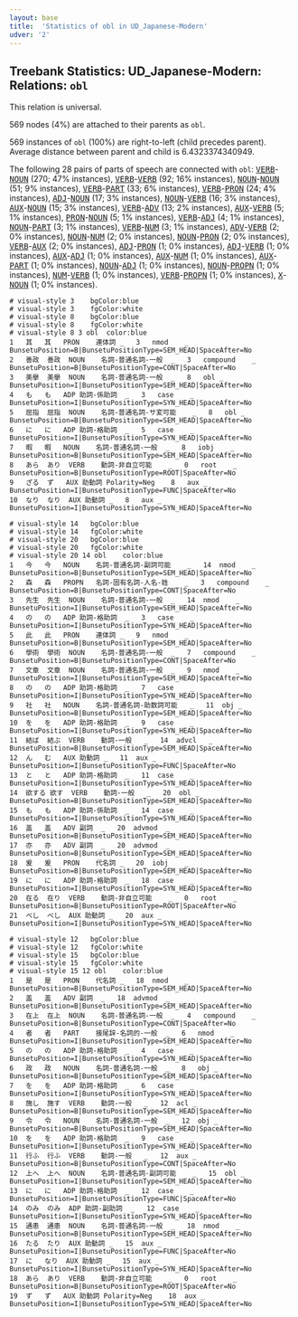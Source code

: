 ```yaml
---
layout: base
title:  'Statistics of obl in UD_Japanese-Modern'
udver: '2'
---
```


## Treebank Statistics: UD_Japanese-Modern: Relations: `obl`

This relation is universal.

569 nodes (4%) are attached to their parents as `obl`.

569 instances of `obl` (100%) are right-to-left (child precedes parent).
Average distance between parent and child is 6.4323374340949.

The following 28 pairs of parts of speech are connected with `obl`: <tt><a href="ja_modern-pos-VERB.html">VERB</a></tt>-<tt><a href="ja_modern-pos-NOUN.html">NOUN</a></tt> (270; 47% instances), <tt><a href="ja_modern-pos-VERB.html">VERB</a></tt>-<tt><a href="ja_modern-pos-VERB.html">VERB</a></tt> (92; 16% instances), <tt><a href="ja_modern-pos-NOUN.html">NOUN</a></tt>-<tt><a href="ja_modern-pos-NOUN.html">NOUN</a></tt> (51; 9% instances), <tt><a href="ja_modern-pos-VERB.html">VERB</a></tt>-<tt><a href="ja_modern-pos-PART.html">PART</a></tt> (33; 6% instances), <tt><a href="ja_modern-pos-VERB.html">VERB</a></tt>-<tt><a href="ja_modern-pos-PRON.html">PRON</a></tt> (24; 4% instances), <tt><a href="ja_modern-pos-ADJ.html">ADJ</a></tt>-<tt><a href="ja_modern-pos-NOUN.html">NOUN</a></tt> (17; 3% instances), <tt><a href="ja_modern-pos-NOUN.html">NOUN</a></tt>-<tt><a href="ja_modern-pos-VERB.html">VERB</a></tt> (16; 3% instances), <tt><a href="ja_modern-pos-AUX.html">AUX</a></tt>-<tt><a href="ja_modern-pos-NOUN.html">NOUN</a></tt> (15; 3% instances), <tt><a href="ja_modern-pos-VERB.html">VERB</a></tt>-<tt><a href="ja_modern-pos-ADV.html">ADV</a></tt> (13; 2% instances), <tt><a href="ja_modern-pos-AUX.html">AUX</a></tt>-<tt><a href="ja_modern-pos-VERB.html">VERB</a></tt> (5; 1% instances), <tt><a href="ja_modern-pos-PRON.html">PRON</a></tt>-<tt><a href="ja_modern-pos-NOUN.html">NOUN</a></tt> (5; 1% instances), <tt><a href="ja_modern-pos-VERB.html">VERB</a></tt>-<tt><a href="ja_modern-pos-ADJ.html">ADJ</a></tt> (4; 1% instances), <tt><a href="ja_modern-pos-NOUN.html">NOUN</a></tt>-<tt><a href="ja_modern-pos-PART.html">PART</a></tt> (3; 1% instances), <tt><a href="ja_modern-pos-VERB.html">VERB</a></tt>-<tt><a href="ja_modern-pos-NUM.html">NUM</a></tt> (3; 1% instances), <tt><a href="ja_modern-pos-ADV.html">ADV</a></tt>-<tt><a href="ja_modern-pos-VERB.html">VERB</a></tt> (2; 0% instances), <tt><a href="ja_modern-pos-NOUN.html">NOUN</a></tt>-<tt><a href="ja_modern-pos-NUM.html">NUM</a></tt> (2; 0% instances), <tt><a href="ja_modern-pos-NOUN.html">NOUN</a></tt>-<tt><a href="ja_modern-pos-PRON.html">PRON</a></tt> (2; 0% instances), <tt><a href="ja_modern-pos-VERB.html">VERB</a></tt>-<tt><a href="ja_modern-pos-AUX.html">AUX</a></tt> (2; 0% instances), <tt><a href="ja_modern-pos-ADJ.html">ADJ</a></tt>-<tt><a href="ja_modern-pos-PRON.html">PRON</a></tt> (1; 0% instances), <tt><a href="ja_modern-pos-ADJ.html">ADJ</a></tt>-<tt><a href="ja_modern-pos-VERB.html">VERB</a></tt> (1; 0% instances), <tt><a href="ja_modern-pos-AUX.html">AUX</a></tt>-<tt><a href="ja_modern-pos-ADJ.html">ADJ</a></tt> (1; 0% instances), <tt><a href="ja_modern-pos-AUX.html">AUX</a></tt>-<tt><a href="ja_modern-pos-NUM.html">NUM</a></tt> (1; 0% instances), <tt><a href="ja_modern-pos-AUX.html">AUX</a></tt>-<tt><a href="ja_modern-pos-PART.html">PART</a></tt> (1; 0% instances), <tt><a href="ja_modern-pos-NOUN.html">NOUN</a></tt>-<tt><a href="ja_modern-pos-ADJ.html">ADJ</a></tt> (1; 0% instances), <tt><a href="ja_modern-pos-NOUN.html">NOUN</a></tt>-<tt><a href="ja_modern-pos-PROPN.html">PROPN</a></tt> (1; 0% instances), <tt><a href="ja_modern-pos-NUM.html">NUM</a></tt>-<tt><a href="ja_modern-pos-VERB.html">VERB</a></tt> (1; 0% instances), <tt><a href="ja_modern-pos-VERB.html">VERB</a></tt>-<tt><a href="ja_modern-pos-PROPN.html">PROPN</a></tt> (1; 0% instances), <tt><a href="ja_modern-pos-X.html">X</a></tt>-<tt><a href="ja_modern-pos-NOUN.html">NOUN</a></tt> (1; 0% instances).


~~~ conllu
# visual-style 3	bgColor:blue
# visual-style 3	fgColor:white
# visual-style 8	bgColor:blue
# visual-style 8	fgColor:white
# visual-style 8 3 obl	color:blue
1	其	其	PRON	連体詞	_	3	nmod	_	BunsetuPosition=B|BunsetuPositionType=SEM_HEAD|SpaceAfter=No
2	善政	善政	NOUN	名詞-普通名詞-一般	_	3	compound	_	BunsetuPosition=B|BunsetuPositionType=CONT|SpaceAfter=No
3	美擧	美擧	NOUN	名詞-普通名詞-一般	_	8	obl	_	BunsetuPosition=I|BunsetuPositionType=SEM_HEAD|SpaceAfter=No
4	も	も	ADP	助詞-係助詞	_	3	case	_	BunsetuPosition=I|BunsetuPositionType=SYN_HEAD|SpaceAfter=No
5	屈指	屈指	NOUN	名詞-普通名詞-サ変可能	_	8	obl	_	BunsetuPosition=B|BunsetuPositionType=SEM_HEAD|SpaceAfter=No
6	に	に	ADP	助詞-格助詞	_	5	case	_	BunsetuPosition=I|BunsetuPositionType=SYN_HEAD|SpaceAfter=No
7	暇	暇	NOUN	名詞-普通名詞-一般	_	8	iobj	_	BunsetuPosition=B|BunsetuPositionType=SEM_HEAD|SpaceAfter=No
8	あら	あり	VERB	動詞-非自立可能	_	0	root	_	BunsetuPosition=B|BunsetuPositionType=ROOT|SpaceAfter=No
9	ざる	ず	AUX	助動詞	Polarity=Neg	8	aux	_	BunsetuPosition=I|BunsetuPositionType=FUNC|SpaceAfter=No
10	なり	なり	AUX	助動詞	_	8	aux	_	BunsetuPosition=I|BunsetuPositionType=SYN_HEAD|SpaceAfter=No

~~~


~~~ conllu
# visual-style 14	bgColor:blue
# visual-style 14	fgColor:white
# visual-style 20	bgColor:blue
# visual-style 20	fgColor:white
# visual-style 20 14 obl	color:blue
1	今	今	NOUN	名詞-普通名詞-副詞可能	_	14	nmod	_	BunsetuPosition=B|BunsetuPositionType=SEM_HEAD|SpaceAfter=No
2	森	森	PROPN	名詞-固有名詞-人名-姓	_	3	compound	_	BunsetuPosition=B|BunsetuPositionType=CONT|SpaceAfter=No
3	先生	先生	NOUN	名詞-普通名詞-一般	_	14	nmod	_	BunsetuPosition=I|BunsetuPositionType=SEM_HEAD|SpaceAfter=No
4	の	の	ADP	助詞-格助詞	_	3	case	_	BunsetuPosition=I|BunsetuPositionType=SYN_HEAD|SpaceAfter=No
5	此	此	PRON	連体詞	_	9	nmod	_	BunsetuPosition=B|BunsetuPositionType=SEM_HEAD|SpaceAfter=No
6	學術	學術	NOUN	名詞-普通名詞-一般	_	7	compound	_	BunsetuPosition=B|BunsetuPositionType=CONT|SpaceAfter=No
7	文章	文章	NOUN	名詞-普通名詞-一般	_	9	nmod	_	BunsetuPosition=I|BunsetuPositionType=SEM_HEAD|SpaceAfter=No
8	の	の	ADP	助詞-格助詞	_	7	case	_	BunsetuPosition=I|BunsetuPositionType=SYN_HEAD|SpaceAfter=No
9	社	社	NOUN	名詞-普通名詞-助数詞可能	_	11	obj	_	BunsetuPosition=B|BunsetuPositionType=SEM_HEAD|SpaceAfter=No
10	を	を	ADP	助詞-格助詞	_	9	case	_	BunsetuPosition=I|BunsetuPositionType=SYN_HEAD|SpaceAfter=No
11	結ば	結ぶ	VERB	動詞-一般	_	14	advcl	_	BunsetuPosition=B|BunsetuPositionType=SEM_HEAD|SpaceAfter=No
12	ん	む	AUX	助動詞	_	11	aux	_	BunsetuPosition=I|BunsetuPositionType=FUNC|SpaceAfter=No
13	と	と	ADP	助詞-格助詞	_	11	case	_	BunsetuPosition=I|BunsetuPositionType=SYN_HEAD|SpaceAfter=No
14	欲する	欲す	VERB	動詞-一般	_	20	obl	_	BunsetuPosition=B|BunsetuPositionType=SEM_HEAD|SpaceAfter=No
15	も	も	ADP	助詞-係助詞	_	14	case	_	BunsetuPosition=I|BunsetuPositionType=SYN_HEAD|SpaceAfter=No
16	盖	盖	ADV	副詞	_	20	advmod	_	BunsetuPosition=B|BunsetuPositionType=SEM_HEAD|SpaceAfter=No
17	亦	亦	ADV	副詞	_	20	advmod	_	BunsetuPosition=B|BunsetuPositionType=SEM_HEAD|SpaceAfter=No
18	爰	爰	PRON	代名詞	_	20	iobj	_	BunsetuPosition=B|BunsetuPositionType=SEM_HEAD|SpaceAfter=No
19	に	に	ADP	助詞-格助詞	_	18	case	_	BunsetuPosition=I|BunsetuPositionType=SYN_HEAD|SpaceAfter=No
20	在る	在り	VERB	動詞-非自立可能	_	0	root	_	BunsetuPosition=B|BunsetuPositionType=ROOT|SpaceAfter=No
21	べし	べし	AUX	助動詞	_	20	aux	_	BunsetuPosition=I|BunsetuPositionType=SYN_HEAD|SpaceAfter=No

~~~


~~~ conllu
# visual-style 12	bgColor:blue
# visual-style 12	fgColor:white
# visual-style 15	bgColor:blue
# visual-style 15	fgColor:white
# visual-style 15 12 obl	color:blue
1	是	是	PRON	代名詞	_	18	nmod	_	BunsetuPosition=B|BunsetuPositionType=SEM_HEAD|SpaceAfter=No
2	盖	盖	ADV	副詞	_	18	advmod	_	BunsetuPosition=B|BunsetuPositionType=SEM_HEAD|SpaceAfter=No
3	在上	在上	NOUN	名詞-普通名詞-一般	_	4	compound	_	BunsetuPosition=B|BunsetuPositionType=CONT|SpaceAfter=No
4	者	者	PART	接尾辞-名詞的-一般	_	6	nmod	_	BunsetuPosition=I|BunsetuPositionType=SEM_HEAD|SpaceAfter=No
5	の	の	ADP	助詞-格助詞	_	4	case	_	BunsetuPosition=I|BunsetuPositionType=SYN_HEAD|SpaceAfter=No
6	政	政	NOUN	名詞-普通名詞-一般	_	8	obj	_	BunsetuPosition=B|BunsetuPositionType=SEM_HEAD|SpaceAfter=No
7	を	を	ADP	助詞-格助詞	_	6	case	_	BunsetuPosition=I|BunsetuPositionType=SYN_HEAD|SpaceAfter=No
8	施し	施す	VERB	動詞-一般	_	12	acl	_	BunsetuPosition=B|BunsetuPositionType=SEM_HEAD|SpaceAfter=No
9	令	令	NOUN	名詞-普通名詞-一般	_	12	obj	_	BunsetuPosition=B|BunsetuPositionType=SEM_HEAD|SpaceAfter=No
10	を	を	ADP	助詞-格助詞	_	9	case	_	BunsetuPosition=I|BunsetuPositionType=SYN_HEAD|SpaceAfter=No
11	行ふ	行ふ	VERB	動詞-一般	_	12	aux	_	BunsetuPosition=B|BunsetuPositionType=CONT|SpaceAfter=No
12	上へ	上へ	NOUN	名詞-普通名詞-副詞可能	_	15	obl	_	BunsetuPosition=I|BunsetuPositionType=SEM_HEAD|SpaceAfter=No
13	に	に	ADP	助詞-格助詞	_	12	case	_	BunsetuPosition=I|BunsetuPositionType=FUNC|SpaceAfter=No
14	のみ	のみ	ADP	助詞-副助詞	_	12	case	_	BunsetuPosition=I|BunsetuPositionType=SYN_HEAD|SpaceAfter=No
15	通患	通患	NOUN	名詞-普通名詞-一般	_	18	nmod	_	BunsetuPosition=B|BunsetuPositionType=SEM_HEAD|SpaceAfter=No
16	たる	たり	AUX	助動詞	_	15	aux	_	BunsetuPosition=I|BunsetuPositionType=FUNC|SpaceAfter=No
17	に	なり	AUX	助動詞	_	15	aux	_	BunsetuPosition=I|BunsetuPositionType=SYN_HEAD|SpaceAfter=No
18	あら	あり	VERB	動詞-非自立可能	_	0	root	_	BunsetuPosition=B|BunsetuPositionType=ROOT|SpaceAfter=No
19	ず	ず	AUX	助動詞	Polarity=Neg	18	aux	_	BunsetuPosition=I|BunsetuPositionType=SYN_HEAD|SpaceAfter=No

~~~


